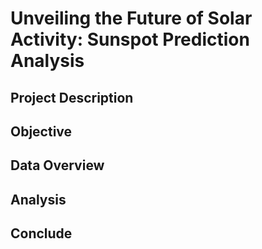 # Unveiling the Future of Solar Activity: Sunspot Prediction Analysis

## Project Description 


## Objective 


## Data Overview 


## Analysis 


## Conclude 


